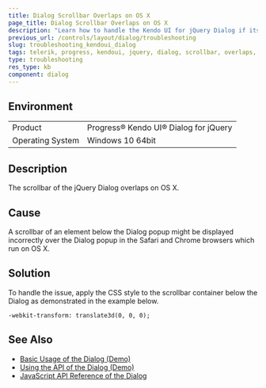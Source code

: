 ```yaml
---
title: Dialog Scrollbar Overlaps on OS X
page_title: Dialog Scrollbar Overlaps on OS X
description: "Learn how to handle the Kendo UI for jQuery Dialog if its scrollbar overlaps in iOS."
previous_url: /controls/layout/dialog/troubleshooting
slug: troubleshooting_kendoui_dialog
tags: telerik, progress, kendoui, jquery, dialog, scrollbar, overlaps, ios
type: troubleshooting
res_type: kb
component: dialog
---
```


## Environment

<table>
 <tr>
  <td>Product</td>
  <td>Progress® Kendo UI® Dialog for jQuery</td>
 </tr>
 <tr>
  <td>Operating System</td>
  <td>Windows 10 64bit</td>
 </tr>
</table>

## Description 

The scrollbar of the jQuery Dialog overlaps on OS X.

## Cause

A scrollbar of an element below the Dialog popup might be displayed incorrectly over the Dialog popup in the Safari and Chrome browsers which run on OS X.

## Solution

To handle the issue, apply the CSS style to the scrollbar container below the Dialog as demonstrated in the example below.

    -webkit-transform: translate3d(0, 0, 0);

## See Also

* [Basic Usage of the Dialog (Demo)](https://demos.telerik.com/kendo-ui/dialog/index)
* [Using the API of the Dialog (Demo)](https://demos.telerik.com/kendo-ui/dialog/api)
* [JavaScript API Reference of the Dialog](/api/javascript/ui/dialog)
